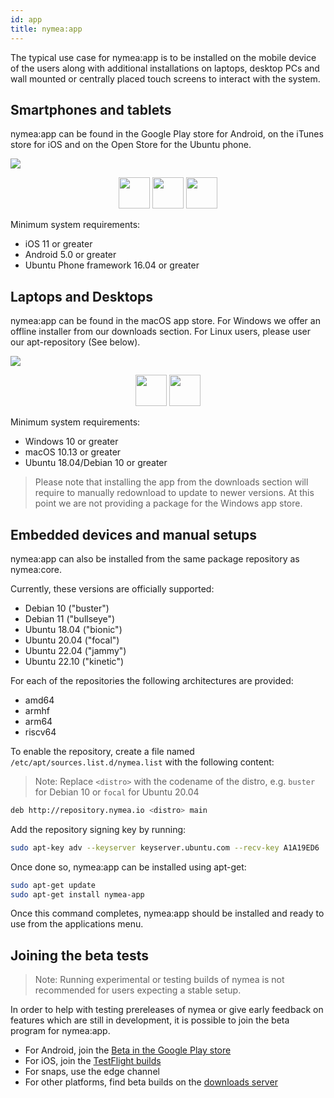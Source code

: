 ```yaml
---
id: app
title: nymea:app
---
```


The typical use case for nymea:app is to be installed on the mobile device of the users along with additional installations on laptops, desktop PCs and wall mounted or centrally placed touch screens to interact with the system.

## Smartphones and tablets

nymea:app can be found in the Google Play store for Android, on the iTunes store for iOS and on the Open Store for the Ubuntu phone.

![](/img/mobile-app.png)

<div align="center">
<a href="https://itunes.apple.com/us/app/nymea-app/id1400810250?mt=8" target="_blank" rel="noopener" style="display: inline-block;"><img src="/img/badges/appstore.png" height="50px"></a>
<a href="https://open-store.io/app/io.guh.nymeaapp" target="_blank" style="display: inline-block;" rel="noopener"><img src="/img/badges/open-store.svg" height="50px"/></a>
<a href="https://play.google.com/store/apps/details?id=io.guh.nymeaapp" target="_blank" style="display: inline-block;" rel="noopener"><img src="/img/badges/playstore.png" height="50px"></a>
</div>


Minimum system requirements:
* iOS 11 or greater
* Android 5.0 or greater
* Ubuntu Phone framework 16.04 or greater

## Laptops and Desktops

nymea:app can be found in the macOS app store. For Windows we offer an offline installer from our downloads section. For Linux users, please user our apt-repository (See below).

![](/img/desktop-app.png)


<div align="center">
<a href="https://apps.apple.com/us/app/nymea-app/id1488785734" target="_blank" style="display: inline-block;" rel="noopener"><img src="/img/badges/macos.svg" height="50px"/></a>
<a href="https://downloads.nymea.io/nymea-app/windows/latest" target="_blank" style="display: inline-block;" rel="noopener"><img src="/img/badges/windows.svg" height="50px"/></a>
</div>

Minimum system requirements:

* Windows 10 or greater
* macOS 10.13 or greater
* Ubuntu 18.04/Debian 10 or greater

> Please note that installing the app from the downloads section will require to manually redownload to update to newer versions. At this point we are not providing a package for the Windows app store.

## Embedded devices and manual setups

nymea:app can also be installed from the same package repository as nymea:core.

Currently, these versions are officially supported:

* Debian 10 ("buster")
* Debian 11 ("bullseye")
* Ubuntu 18.04 ("bionic")
* Ubuntu 20.04 ("focal")
* Ubuntu 22.04 ("jammy")
* Ubuntu 22.10 ("kinetic")

For each of the repositories the following architectures are provided:

* amd64
* armhf
* arm64
* riscv64

To enable the repository, create a file named `/etc/apt/sources.list.d/nymea.list` with the following content:

> Note: Replace `<distro>` with the codename of the distro, e.g. `buster` for Debian 10 or `focal` for Ubuntu 20.04

```bash
deb http://repository.nymea.io <distro> main
```

Add the repository signing key by running:

```bash
sudo apt-key adv --keyserver keyserver.ubuntu.com --recv-key A1A19ED6
```

Once done so, nymea:app can be installed using apt-get:

```bash
sudo apt-get update
sudo apt-get install nymea-app
```

Once this command completes, nymea:app should be installed and ready to use from the applications menu.

## Joining the beta tests

> Note: Running experimental or testing builds of nymea is not recommended for users expecting a stable setup.

In order to help with testing prereleases of nymea or give early feedback on features which are still in development, it is possible to join the beta program for nymea:app. 
* For Android, join the [Beta in the Google Play store](https://play.google.com/apps/testing/io.guh.nymeaapp)
* For iOS, join the [TestFlight builds](https://testflight.apple.com/join/Y5MifPpT)
* For snaps, use the edge channel
* For other platforms, find beta builds on the [downloads server](https://downloads.nymea.io/nymea-app/)
